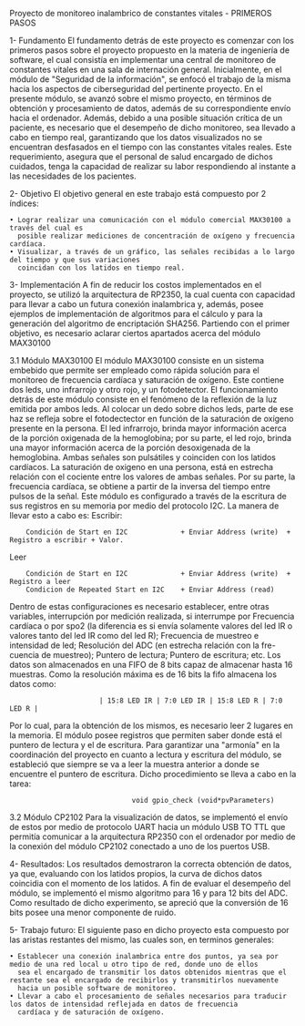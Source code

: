 Proyecto de monitoreo inalambrico de constantes vitales - PRIMEROS PASOS

1- Fundamento
  El fundamento detrás de este proyecto es comenzar con los primeros pasos sobre el proyecto
  propuesto en la materia de ingeniería de software, el cual consistía en implementar una central
  de monitoreo de constantes vitales en una sala de internación general. 
  Inicialmente, en el módulo de "Seguridad de la información", se enfocó el trabajo de la misma 
  hacia los aspectos de ciberseguridad del pertinente proyecto. En el presente módulo, se avanzó 
  sobre el mismo proyecto, en términos de obtención y procesamiento de datos, además de su correspondiente envío hacia el ordenador. 
  Además, debido a una posible situación crítica de un paciente, es necesario que el desempeño de dicho
  monitoreo, sea llevado a cabo en tiempo real, garantizando que los datos visualizados no se encuentran 
  desfasados en el tiempo con las constantes vitales reales. Este requerimiento, asegura que el personal de 
  salud encargado de dichos cuidados, tenga la capacidad de realizar su labor respondiendo al instante a las necesidades
  de los pacientes.

2- Objetivo
  El objetivo general en este trabajo está compuesto por 2 índices:
  
    • Lograr realizar una comunicación con el módulo comercial MAX30100 a través del cual es 
      posible realizar mediciones de concentración de oxígeno y frecuencia cardíaca.
    • Visualizar, a través de un gráfico, las señales recibidas a lo largo del tiempo y que sus variaciones
      coincidan con los latidos en tiempo real. 

3- Implementación
  A fin de reducir los costos implementados en el proyecto, se utilizó la arquitectura de RP2350, la cual
  cuenta con capacidad para llevar a cabo un futura conexión inalambrica y, además, posee ejemplos de implementación
  de algoritmos para el cálculo y para la generación del algoritmo de encriptación SHA256. 
  Partiendo con el primer objetivo, es necesario aclarar ciertos apartados acerca del módulo MAX30100
  
  3.1 Módulo MAX30100
    El módulo MAX30100 consiste en un sistema embebido que permite ser empleado como rápida solución para el 
    monitoreo de frecuencia cardíaca y saturación de oxígeno. Este contiene dos leds, uno infrarrojo y otro rojo, 
    y un fotodetector. 
    El funcionamiento detrás de este módulo consiste en el fenómeno de la reflexión de la luz emitida por ambos leds.
    Al colocar un dedo sobre dichos leds, parte de ese haz se refleja sobre el fotodectector en función de la saturación
    de oxígeno presente en la persona. El led infrarrojo, brinda mayor información acerca de la porción oxigenada de la 
    hemoglobina; por su parte, el led rojo, brinda una mayor información acerca de la porción desoxigenada de la hemoglobina.
    Ambas señales son pulsátiles y coinciden con los latidos cardíacos. 
    La saturación de oxigeno en una persona, está en estrecha relación con el cociente entre los valores de ambas señales. Por
    su parte, la frecuencia cardíaca, se obtiene a partir de la inversa del tiempo entre pulsos de la señal. 
    Este módulo es configurado a través de la escritura de sus registros en su memoria por medio del protocolo I2C. La manera 
    de llevar esto a cabo es:
  Escribir:
      
        Condición de Start en I2C             + Enviar Address (write)  + Registro a escribir + Valor.
  Leer
  
        Condición de Start en I2C             + Enviar Address (write)  + Registro a leer
        Condicion de Repeated Start en I2C    + Enviar Address (read)   
  
  Dentro de estas configuraciones es necesario establecer, entre otras variables, interrupción por medición realizada, si
  interrumpe por Frecuencia cardíaca o por spo2 (la diferencia es si envía solamente valores del led IR o valores tanto del
  led IR como del led R); Frecuencia de muestreo e intensidad de led; Resolución del ADC (en estrecha relación con la fre-
  cuencia de muestreo); Puntero de lectura; Puntero de escritura; etc. 
  Los datos son almacenados en una FIFO de 8 bits capaz de almacenar hasta 16 muestras. Como la resolución máxima es de 16 bits
  la fifo almacena los datos como: 

                          | 15:8 LED IR | 7:0 LED IR | 15:8 LED R | 7:0 LED R |
  
  Por lo cual, para la obtención de los mismos, es necesario leer 2 lugares en la memoria. El módulo posee registros que 
  permiten saber donde está el puntero de lectura y el de escritura. Para garantizar una "armonía" en la coordinación del 
  proyecto en cuanto a lectura y escritura del módulo, se estableció que siempre se va a leer la muestra anterior a donde se 
  encuentre el puntero de escritura. Dicho procedimiento se lleva a cabo en la tarea: 
  
                                  void gpio_check (void*pvParameters)
  
  3.2 Módulo CP2102
  Para la visualización de datos, se implementó el envío de estos por medio de protocolo UART hacia un módulo USB TO TTL que 
  permitía comunicar a la arquitectura RP2350 con el ordenador por medio de la conexión del módulo CP2102 conectado a uno
  de los puertos USB.
  
4- Resultados:
  Los resultados demostraron la correcta obtención de datos, ya que, evaluando con los latidos propios, la curva de dichos datos
  coincidia con el momento de los latidos. 
  A fin de evaluar el desempeño del módulo, se implementó el mismo algoritmo para 16 y para 12 bits del ADC. Como resultado de dicho
  experimento, se apreció que la conversión de 16 bits posee una menor componente de ruido.

5- Trabajo futuro:
  El siguiente paso en dicho proyecto esta compuesto por las aristas restantes del mismo, las cuales son, en terminos generales:
  
    • Establecer una conexión inalambrica entre dos puntos, ya sea por medio de una red local u otro tipo de red, donde uno de ellos
      sea el encargado de transmitir los datos obtenidos mientras que el restante sea el encargado de recibirlos y transmitirlos nuevamente
      hacia un posible software de monitoreo. 
    • Llevar a cabo el procesamiento de señales necesarios para traducir los datos de intensidad reflejada en datos de frecuencia
      cardíaca y de saturación de oxígeno. 
  
  
  
  

